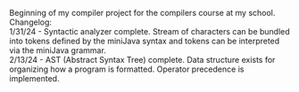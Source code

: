 Beginning of my compiler project for the compilers course at my school.<br/>
Changelog:<br/>
1/31/24 - Syntactic analyzer complete. Stream of characters can be bundled into tokens defined by the miniJava syntax and tokens can be interpreted via the miniJava grammar.<br/>
2/13/24 - AST (Abstract Syntax Tree) complete. Data structure exists for organizing how a program is formatted. Operator precedence is implemented.
